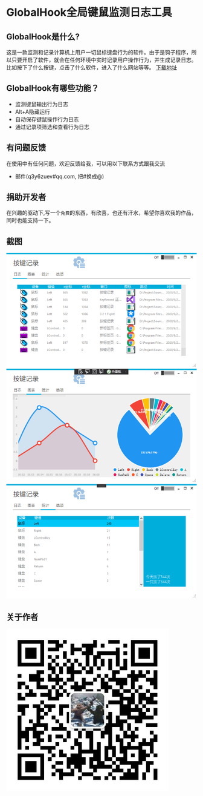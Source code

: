 # GlobalHook全局键鼠监测日志工具

## GlobalHook是什么?
这是一款监测和记录计算机上用户一切鼠标键盘行为的软件。由于是钩子程序，所以只要开启了软件，就会在任何环境中实时记录用户操作行为，并生成记录日志。
比如按下了什么按键，点击了什么软件，进入了什么网站等等。
[下载地址](https://gitee.com/Rna_zoro/GlobalHook/releases)

## GlobalHook有哪些功能？

* 监测键鼠输出行为日志
* Alt+A隐藏运行
* 自动保存键鼠操作行为日志
* 通过记录项筛选和查看行为日志

## 有问题反馈
在使用中有任何问题，欢迎反馈给我，可以用以下联系方式跟我交流

* 邮件(q3y6zuev#qq.com, 把#换成@)

## 捐助开发者
在兴趣的驱动下,写一个`免费`的东西，有欣喜，也还有汗水，希望你喜欢我的作品，同时也能支持一下。

## 截图
![](/image/keyRecord.png)
![](/image/keyRecord2.png)
![](/image/keyRecord3.png)

## 关于作者

![wechat](/image/wechat.jpg)
